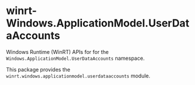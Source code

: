 <!-- warning: Please don't edit this file. It was automatically generated. -->

# winrt-Windows.ApplicationModel.UserDataAccounts

Windows Runtime (WinRT) APIs for for the `Windows.ApplicationModel.UserDataAccounts` namespace.

This package provides the `winrt.windows.applicationmodel.userdataaccounts` module.
